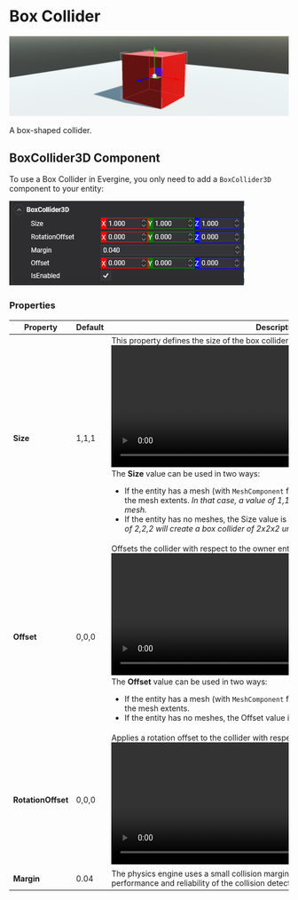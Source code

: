 # Box Collider

![Box Collider](images/box_collider.png)

A box-shaped collider.

## BoxCollider3D Component

To use a Box Collider in Evergine, you only need to add a `BoxCollider3D` component to your entity:

![BoxCollider3D](images/boxcollider3d_component.png)

### Properties

| Property | Default | Description | 
| --- | --- | --- |
| **Size** | 1,1,1 | This property defines the size of the box collider. <br/><video width="600" height="220" autoplay loop><source src="images/box_collider_size.mp4" type="video/mp4"></video><br/>The **Size** value can be used in two ways:<ul><li>If the entity has a mesh (with `MeshComponent` for example), the Size value is relative to the mesh extents. *In that case, a value of 1,1,1 lets the BoxCollider3D fit the entity mesh.*</li><li>If the entity has no meshes, the Size value is used as scene units. *In that case, a value of 2,2,2 will create a box collider of 2x2x2 units.*</li></ul>| 
| **Offset** | 0,0,0 | Offsets the collider with respect to the owner entity. <br/><video width="600" height="220" autoplay loop><source src="images/box_collider_offset.mp4" type="video/mp4"></video><br/>The **Offset** value can be used in two ways:<ul><li>If the entity has a mesh (with `MeshComponent` for example), the Offset value is relative to the mesh extents.</li><li>If the entity has no meshes, the Offset value is used as scene units.</li></ul> | 
| **RotationOffset** | 0,0,0 | Applies a rotation offset to the collider with respect to the owner entity. <br/><video width="600" height="220" autoplay loop><source src="images/box_collider_rotationoffset.mp4" type="video/mp4"></video><br/> | 
| **Margin** | 0.04 | The physics engine uses a small collision margin for collision shapes to improve performance and reliability of the collision detection. | 